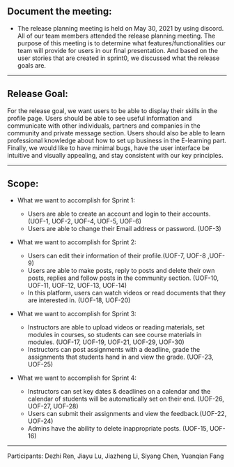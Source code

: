## Document the meeting: 

 - The release planning meeting is held on May 30, 2021 by using discord. All of our team members attended the release planning meeting. The purpose of this meeting is to determine what features/functionalities our team will provide for users in our final presentation. And based on the user stories that are created in sprint0, we discussed what the release goals are.

---

## Release Goal: 
For the release goal, we want users to be able to display their skills in the profile page. Users should be able to see useful information and communicate with other individuals, partners and companies in the community and private message section. Users should also be able to learn professional knowledge about how to set up business in the E-learning part. Finally, we would like to have minimal bugs, have the user interface be intuitive and visually appealing, and stay consistent with our key principles.

---

## Scope:

 - What we want to accomplish for Sprint 1:
   - Users are able to create an account and login to their accounts. (UOF-1, UOF-2, UOF-4, UOF-5, UOF-6)
   - Users are able to change their Email address or password. (UOF-3)
   
 - What we want to accomplish for Sprint 2:
   - Users can edit their information of their profile.(UOF-7, UOF-8 ,UOF-9)
   - Users are able to make posts, reply to posts and delete their own posts, replies and follow posts in the community section. (UOF-10, UOF-11, UOF-12, UOF-13, UOF-14)
   - In this platform, users can watch videos or read documents that they are interested in. (UOF-18, UOF-20)

 - What we want to accomplish for Sprint 3:
   - Instructors are able to upload videos or reading materials, set modules in courses, so students can see course materials in modules. (UOF-17, UOF-19, UOF-21, UOF-29, UOF-30)
   - Instructors can post assignments with a deadline, grade the assignments that students hand in and view the grade. (UOF-23, UOF-25)

 - What we want to accomplish for Sprint 4:
   - Instructors can set key dates & deadlines on a calendar and the calendar of students will be automatically set on their end. (UOF-26, UOF-27, UOF-28) 
   - Users can submit their assignments and view the feedback.(UOF-22, UOF-24)
   - Admins have the ability to delete inappropriate posts. (UOF-15, UOF-16)

--- 

Participants: 
Dezhi Ren, Jiayu Lu, Jiazheng Li, Siyang Chen, Yuanqian Fang
